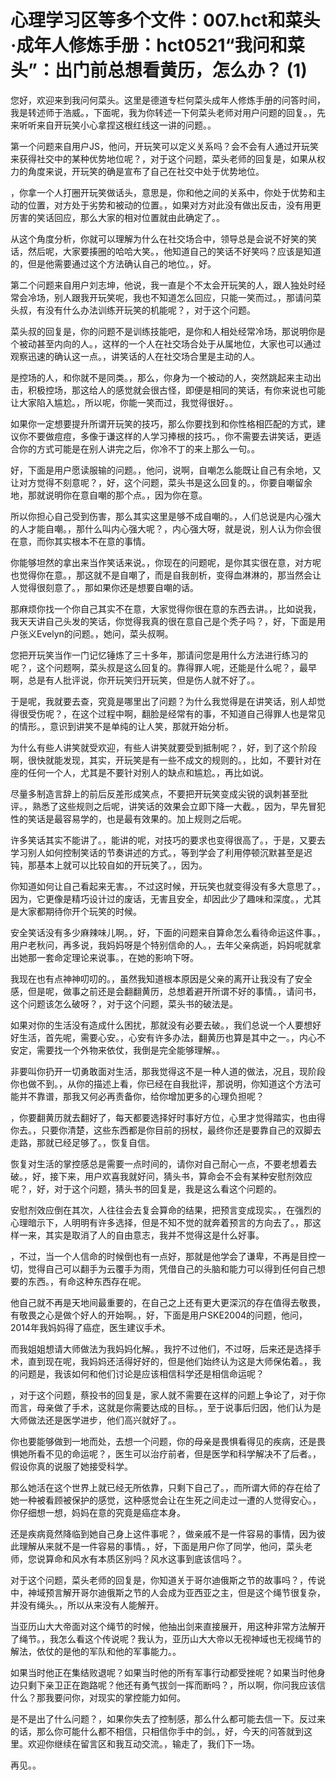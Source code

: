 # 心理学习区等多个文件：007.hct和菜头·成年人修炼手册：hct0521“我问和菜头”：出门前总想看黄历，怎么办？ (1)

您好，欢迎来到我问何菜头。这里是德道专栏何菜头成年人修炼手册的问答时间，我是转述师于浩威。，下面呢，我为你转述一下何菜头老师对用户问题的回复。，先来听听来自开玩笑小心拿捏这根红线这一讲的问题。。

第一个问题来自用户JS，他问，开玩笑可以定义关系吗？会不会有人通过开玩笑来获得社交中的某种优势地位呢？，对于这个问题，菜头老师的回复是，如果从权力的角度来说，开玩笑的确是宣布了自己在社交中处于优势地位。

，你拿一个人打圈开玩笑做话头，意思是，你和他之间的关系中，你处于优势和主动的位置，对方处于劣势和被动的位置。，如果对方对此没有做出反击，没有用更厉害的笑话回应，那么大家的相对位置就由此确定了。。

从这个角度分析，你就可以理解为什么在社交场合中，领导总是会说不好笑的笑话，然后呢，大家要揍圈的哈哈大笑。，他知道自己的笑话不好笑吗？应该是知道的，但是他需要通过这个方法确认自己的地位。，好。

第二个问题来自用户刘志坤，他说，我一直是个不太会开玩笑的人，跟人独处时经常会冷场，别人跟我开玩笑呢，我也不知道怎么回应，只能一笑而过。，那请问菜头叔，有没有什么办法训练开玩笑的机能呢？，对于这个问题。

菜头叔的回复是，你的问题不是训练技能吧，是你和人相处经常冷场，那说明你是个被动甚至内向的人。，这样的一个人在社交场合处于从属地位，大家也可以通过观察迅速的确认这一点。，讲笑话的人在社交场合里是主动的人。

是控场的人，和你就不是同类。，那么，你身为一个被动的人，突然跳起来主动出击，积极控场，那这给人的感觉就会很古怪，即便是相同的笑话，有你来说也可能让大家陷入尴尬。，所以呢，你能一笑而过，我觉得很好。。

如果你一定想要提升所谓开玩笑的技巧，那么你要找到和你性格相匹配的方式，建议你不要做痘痘，多像于谦这样的人学习捧根的技巧。，你不需要去讲笑话，更适合你的方式可能是在别人讲完之后，你冷不丁的来上那么一句。。

好，下面是用户愿读服输的问题。，他问，说啊，自嘲怎么能既让自己有余地，又让对方觉得不刻意呢？，好，这个问题，菜头书是这么回复的。，你要自嘲留余地，那就说明你在意自嘲的那个点。，因为你在意。

所以你担心自己受到伤害，那么其实这里是够不成自嘲的。，人们总说是内心强大的人才能自嘲。，那什么叫内心强大呢？，内心强大呀，就是说，别人认为你会很在意，而你其实根本不在意的事情。

你能够坦然的拿出来当作笑话来说。，你现在的问题呢，是你其实很在意，对方呢也觉得你在意。，那这就不是自嘲了，而是自我剖析，变得血淋淋的，那当然会让人觉得很刻意了。，那如果你还是想要自嘲的话。

那麻烦你找一个你自己其实不在意，大家觉得你很在意的东西去讲。，比如说我，我天天讲自己头发的笑话，你觉得我真的很在意自己是个秃子吗？，好，下面是用户张义Evelyn的问题。，她问，菜头叔啊。

您把开玩笑当作一门记忆锤炼了三十多年，那请问您是用什么方法进行练习的呢？，这个问题啊，菜头叔是这么回复的。靠得罪人呢，还能是什么呢？，最早啊，总是有人批评说，你开玩笑归开玩笑，但是伤人就不好了。。

于是呢，我就要去查，究竟是哪里出了问题？为什么我觉得是在讲笑话，别人却觉得很受伤呢？，在这个过程中啊，翻脸是经常有的事，不知道自己得罪人也是常见的情形。，意识到讲笑不是单纯的让人笑，那就开始分析。

为什么有些人讲笑就受欢迎，有些人讲笑就要受到抵制呢？，好，到了这个阶段啊，很快就能发现，其实，开玩笑是有一些不成文的规则的。，比如，不要针对在座的任何一个人，尤其是不要针对别人的缺点和尴尬。，再比如说。

尽量多制造言辞上的前后反差形成笑点，不要把开玩笑变成尖锐的讽刺甚至批评。，熟悉了这些规则之后呢，讲笑话的效果会立即下降一大截。，因为，早先冒犯性的笑话是最容易学的，也是最有效果的。加上规则之后呢。

许多笑话其实不能讲了。，能讲的呢，对技巧的要求也变得很高了。，于是，又要去学习别人如何控制笑话的节奏讲述的方式。，等到学会了利用停顿沉默甚至是迟钝，那基本上就可以比较自如的开玩笑了。，因为。

你知道如何让自己看起来无害。，不过这时候，开玩笑也就变得没有多大意思了。，因为，它更像是精巧设计过的废话，无害且安全，却因此少了趣味和深度。，尤其是大家都期待你开个玩笑的时候。

安全笑话没有多少麻辣味儿啊。，好，下面的问题来自算命怎么看待命运这件事。，用户老秋问，再多说，我妈妈呀是个特别信命的人。，去年父亲病逝，妈妈呢就拿出她那一套命定理论来说事。，在她的影响下呀。

我现在也有点神神叨叨的。，虽然我知道根本原因是父亲的离开让我没有了安全感，但是呢，做事之前还是会翻翻黄历，总想着避开所谓不好的事情。，请问书，这个问题该怎么破呀？，对于这个问题，菜头书的破法是。

如果对你的生活没有造成什么困扰，那就没有必要去破。，我们总说一个人要想好好生活，首先呢，需要心安。，心安有许多办法，翻黄历也算是其中之一。，内心不安定，需要找一个外物来依仗，我倒是完全能够理解。。

非要叫你扔开一切勇敢面对生活，那我觉得这不是一种人道的做法，况且，现阶段你也做不到。，从你的描述上看，你已经在自我批评，那说明，你知道这个方法可能并不靠谱，那我又何必再责备你，给你增加更多的心理负担呢？

，你要翻黄历就去翻好了，每天都要选择好时事好方位，心里才觉得踏实，也由得你去。，只要你清楚，这些东西都是你目前的拐杖，最终你还是要靠自己的双脚去走路，那就已经足够了。，恢复自信。

恢复对生活的掌控感总是需要一点时间的，请你对自己耐心一点，不要老想着去破。，好，接下来，用户欢喜我就好问，猜头书，算命会不会有某种安慰剂效应呢？，好，对于这个问题，猜头书的回复是，我是这么看这个问题的。

安慰剂效应倒在其次，人往往会去复会算命的结果，把预言变成现实。，在强烈的心理暗示下，人明明有许多选择，但是不知不觉的就奔着预言的方向去了。，那这样一来，其实是取消了人的自由意志，我并不觉得这是什么好事。

，不过，当一个人信命的时候倒也有一点好，那就是他学会了谦卑，不再是目控一切，觉得自己可以翻手为云覆手为雨，凭借自己的头脑和能力可以得到任何自己想要的东西。，有命这种东西存在呢。

他自己就不再是天地间最重要的，在自己之上还有更大更深沉的存在值得去敬畏，有敬畏之心是做个好人的开始啊。，好，下面是用户SKE2004的问题，他问，2014年我妈妈得了癌症，医生建议手术。

而我姐姐想请大师做法为我妈妈化解。，我拧不过他们，不过呀，后来还是选择手术，直到现在呢，我妈妈还活得好好的，但是他们始终认为这是大师保佑着。，我的问题是，我该如何和他们讨论是应该相信科学还是相信命运呢？

，对于这个问题，蔡投书的回复是，家人就不需要在这样的问题上争论了，对于你而言，母亲做了手术，这就是你需要达成的目标。，至于说事后归因，他们认为是大师做法还是医学进步，他们高兴就好了。。

你也要能够做到一地而处，去想一个问题，你的母亲是畏惧看得见的疾病，还是畏惧她所看不见的命运呢？，医生可以治疗前者，但是医学和科学解决不了后者。，假设你真的说服了她接受科学。

那么她活在这个世界上就已经无所依靠，只剩下自己了。，而所谓大师的存在给了她一种被看顾被保护的感觉，这种感觉会让在生死之间走过一遭的人觉得安心。，你仔细想一想，妈妈在意的究竟是癌症本身。

还是疾病竟然降临到她自己身上这件事呢？，做亲戚不是一件容易的事情，因为彼此理解从来就不是一件容易的事情。，好，下面是用户你了同学，他问，菜头老师，您说算命和风水有本质区别吗？风水这事到底该信吗？。

对于这个问题，菜头老师的回复是，你知道关于哥尔迪俄斯之节的故事吗？，传说中，神域预言解开哥尔迪俄斯之节的人会成为亚西亚之主，但是这个绳节很复杂，并没有绳头。，所以从来没有人能解开。

当亚历山大大帝面对这个绳节的时候，他抽出剑来直接展开，用这种非常方法解开了绳节。，我怎么看这个传说呢？我认为，亚历山大大帝以无视神域也无视绳节的解法，依仗的是他的军队和他的军事能力。。

如果当时他正在集结败退呢？如果当时他的所有军事行动都受挫呢？如果当时他身边只剩下亲卫正在跑路呢？他还有勇气拔剑一挥而断吗？，所以啊，你问我应该信什么？那我要问你，对现实的掌控能力如何。

是不是出了什么问题？，如果你失去了控制感，那么什么都可能去信一下。反过来的话，那么你可能什么都不相信，只相信你手中的剑。，好，今天的问答就到这里。欢迎你继续在留言区和我互动交流。，输走了，我们下一场。

再见。。